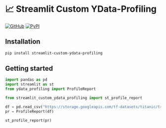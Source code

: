 # 📈 Streamlit Custom YData-Profiling

[![GitHub][github_badge]][github_link] [![PyPI][pypi_badge]][pypi_link] 

## Installation

```sh
pip install streamlit-custom-ydata-profiling
```

## Getting started

```python
import pandas as pd
import streamlit as st
from ydata_profiling import ProfileReport

from streamlit_custom_ydata_profiling import st_profile_report

df = pd.read_csv("https://storage.googleapis.com/tf-datasets/titanic/train.csv")
pr = ProfileReport(df)

st_profile_report(pr)
```

[github_badge]: https://badgen.net/badge/icon/GitHub?icon=github&color=black&label
[github_link]: https://github.com/arpy8/streamlit_custom_ydata_profiling

[pypi_badge]: https://badgen.net/pypi/v/streamlit_custom_ydata_profiling?icon=pypi&color=black&label
[pypi_link]: https://pypi.org/project/streamlit-custom-ydata-profiling

